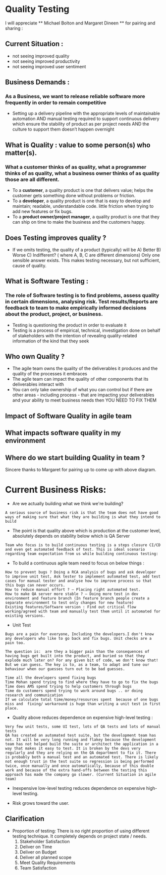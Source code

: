 # Quality Testing

I will appreciate ** Michael Bolton and Margaret Dineen ** for pairing and sharing :

## Current Situation :
- not seeing improved quality
- not seeing improved productivity
- not seeing improved user sentiment


## Business Demands :  
 ### As a Business, we want to release reliable software more frequently in order to remain competitive
- Setting up a delivery pipeline with the appropriate levels of maintainable automation AND manual testing required to support continuous delivery which ensure the stability of product as per project needs AND the culture to support them doesn’t happen overnight

## What is Quality : value to some person(s) who matter(s).
### What a customer thinks of as quality, what a programmer thinks of as quality, what a business owner thinks of as quality those are all different.

- To a **customer**, a quality product is one that delivers value; helps the customer gets something done without problems or friction.
- To a **developer**, a quality product is one that is easy to develop and maintain; readable, understandable code. little friction when trying to add new features or fix bugs.
- To a **product owner/project manager**, a quality product is one that they can ship on time to make the business and the customers happy.

## Does Testing improves quality ? 
 -  If we omits testing, the quality of a product (typically) will be A) Better B) Worse C) Indifferent? ( where A, B, C are different dimensions) Only one sensible answer exists. This makes testing necessary, but not sufficient, cause of quality. 

## What is Software Testing :
### The role of Software testing is to find problems, assess quality in certain dimensions, analysing risk. Test results/Reports are feedback to team to make empirically informed decisions about the product, project, or business.
 - Testing is questioning the product  in order to evaluate it
 - Testing is a process of empirical, technical, investigation done on behalf of stakeholders with the intention of revealing quality-related information of the kind that they seek 


## Who own Quality ?


- The agile team owns the quality of the deliverables it produces and the quality of the processes it embraces
- The agile team can impact the quality of other components that its deliverables interact with
- You can only take ownership of what you can control but if there are other areas - including process - that are impacting your deliverables and your ability to meet business needs then YOU NEED TO FIX THEM



## Impact of Software Quality in agile team 


## What impacts software quality in my environment









                             





## Where do we start building Quality in team ?


Sincere thanks to Margaret for pairing up to come up with above diagram.













# Current Business Risks:


- Are we  actually building what we think we're building?

```
A serious source of business risk is that the team does not have good ways of making sure that what they are building is what they intend to build

``` 
- The point is that quality above which is production at the customer level, absolutely depends on stability below which is  QA Server

```
Team who focus is to build continuous testing is a steps closure CI/CD and even get automated feedback of test. This is ideal scenario regarding team expectation from us while building continuous testing:
```
 
- To build a continuous agile team need to focus on below things :

```
How to prevent bugs ? Doing a RCA analysis of bugs and ask developer to improve unit test, Ask tester to implement automated test, add test cases for manual tester and analyse how to improve process so that this bugs can never occurs.
How to reduce manual effort ? – Placing right automated test.
How to make QA server more stable ? – Doing more test in dev environment and feature branch (In feature branch people create a separate environment to test only changes for new feature)
Existing features/Software version : Find out critical flow working/agreed with team and manually test them until it automated for existing versions.
```

- Unit Test 

 ```
 Bugs are a pain for everyone, Including the developers.I don't know any developers who like to go back and fix bugs. Unit checks are a pain too.

 The question is:  are they a bigger pain than the consequences of having bugs get built into the product, and buried so that they explode much later on? For any given bit of code, we don't know that! But we can guess. The key is to, as a team, to adapt and tune our behaviour when our guesses turn out to be bad guesses.

Time all the developers spend fixing bugs
Time Mohan spend trying to find where they have to go to fix the bugs
Time does AMS spend trying to help customers through bugs
Time do customers spend trying to work around bugs .. or doing research and communication
If we calculate total time/money/resources spent  because of one bugs miss and  fixing/ workaround is huge than writing a unit test in first place.

```

- Quality above reduces dependence on expensive high-level testing : 
```
Very few unit tests, some UI test, lots of QA tests and lots of manual tests
QA has created an automated test suite, but the development team has not. It will be very long running and flakey because the development team has not helped build the suite or architect the application in a way that makes it easy to test. It is broken by the devs very regularly and they are relying on the QA department to fix it. There is probably both a manual test and an automated test. There is likely not enough trust in the test suite so regression is being performed twice, once manually and once automatically, because of this double work and because of the extra hand-offs between the testing this approach has made the company go slower. (Current Situation in agile team)

```

- Inexpensive low-level testing reduces dependence on expensive high-level testing.

- Risk grows toward the user.







## Clarification
- Proportion of testing: There is no right proportion of using different testing technique. It completely depends on project state / needs. 
   1. Stakeholder Satisfaction
   2. Deliver on Time
   3. Deliver on Budget
   4. Deliver all planned scope
   5. Meet Quality Requirements
   6. Team Satisfaction


